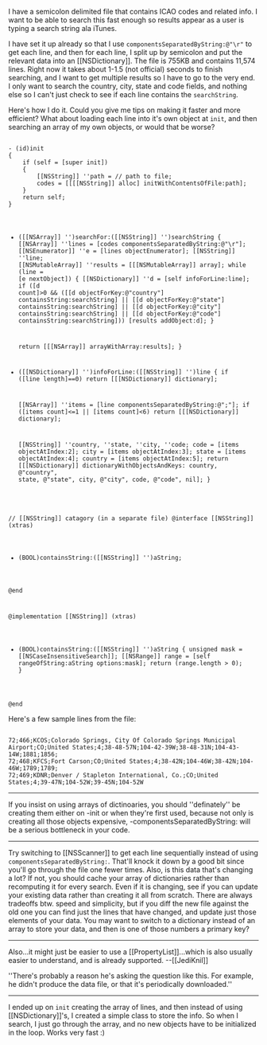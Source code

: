 I have a semicolon delimited file that contains ICAO codes and related info. I want to be able to search this fast enough so results appear as a user is typing a search string ala iTunes.

I have set it up already so that I use <code>componentsSeparatedByString:@"\r"</code> to get each line, and then for each line, I split up by semicolon and put the relevant data into an [[NSDictionary]]. The file is 755KB and contains 11,574 lines. Right now it takes about 1-1.5 (not official) seconds to finish searching, and I want to get multiple results so I have to go to the very end. I only want to search the country, city, state and code fields, and nothing else so I can't just check to see if each line contains the <code>searchString</code>.

Here's how I do it. Could you give me tips on making it faster and more efficient? What about loading each line into it's own object at <code>init</code>, and then searching an array of my own objects, or would that be worse?

<code>
- (id)init
{
	if (self = [super init])
	{
		[[NSString]] ''path = // path to file;
		codes = [[[[NSString]] alloc] initWithContentsOfFile:path];
	}
	return self;
}

- ([[NSArray]] '')searchFor:([[NSString]] '')searchString
{
	[[NSArray]] ''lines = [codes componentsSeparatedByString:@"\r"];
	[[NSEnumerator]] ''e = [lines objectEnumerator];
	[[NSString]] ''line;
	[[NSMutableArray]] ''results = [[[NSMutableArray]] array];
	while (line = [e nextObject])
	{
		[[NSDictionary]] ''d = [self infoForLine:line];
		if ([d count]>0 && ([[d objectForKey:@"country"] containsString:searchString] ||
							[[d objectForKey:@"state"] containsString:searchString] ||
							[[d objectForKey:@"city"] containsString:searchString] ||
							[[d objectForKey:@"code"] containsString:searchString]))
			[results addObject:d];
	}
	
	return [[[NSArray]] arrayWithArray:results];
}

- ([[NSDictionary]] '')infoForLine:([[NSString]] '')line
{
	if ([line length]==0)
		return [[[NSDictionary]] dictionary];
	
	[[NSArray]] ''items = [line componentsSeparatedByString:@";"];
	if ([items count]<=1 || [items count]<6)
		return [[[NSDictionary]] dictionary];
	
	[[NSString]] ''country, ''state, ''city, ''code;
	code = [items objectAtIndex:2];
	city = [items objectAtIndex:3];
	state = [items objectAtIndex:4];
	country = [items objectAtIndex:5];
	return [[[NSDictionary]] dictionaryWithObjectsAndKeys:
		country, @"country",
		state, @"state",
		city, @"city",
		code, @"code",
		nil];
}

// [[NSString]] catagory (in a separate file)
@interface [[NSString]] (xtras)

- (BOOL)containsString:([[NSString]] '')aString;

@end

@implementation [[NSString]] (xtras)

- (BOOL)containsString:([[NSString]] '')aString
{
    unsigned mask = [[NSCaseInsensitiveSearch]];
    [[NSRange]] range = [self rangeOfString:aString options:mask];
    return (range.length > 0);
}

@end
</code>

Here's a few sample lines from the file:

<code>
72;466;KCOS;Colorado Springs, City Of Colorado Springs Municipal Airport;CO;United States;4;38-48-57N;104-42-39W;38-48-31N;104-43-14W;1881;1856;
72;468;KFCS;Fort Carson;CO;United States;4;38-42N;104-46W;38-42N;104-46W;1789;1789;
72;469;KDNR;Denver / Stapleton International, Co.;CO;United States;4;39-47N;104-52W;39-45N;104-52W
</code>

----

If you insist on using arrays of dictinoaries, you should ''definately'' be creating them either on -init or when they're first used, because not only is creating all those objects expensive, -componentsSeparatedByString: will be a serious bottleneck in your code.

----

Try switching to [[NSScanner]] to get each line sequentially instead of using <code>componentsSeparatedByString:</code>.  That'll knock it down by a good bit since you'll go through the file one fewer times.  Also, is this data that's changing a lot?  If not, you should cache your array of dictionaries rather than recomputing it for every search.  Even if it is changing, see if you can update your existing data rather than creating it all from scratch.  There are always tradeoffs btw. speed and simplicity, but if you diff the new file against the old one you can find just the lines that have changed, and update just those elements of your data.  You may want to switch to a dictionary instead of an array to store your data, and then is one of those numbers a primary key?

----
Also...it might just be easier to use a [[PropertyList]]...which is also usually easier to understand, and is already supported. --[[JediKnil]]

''There's probably a reason he's asking the question like this.  For example, he didn't produce the data file, or that it's periodically downloaded.''

----

I ended up on <code>init</code> creating the array of lines, and then instead of using [[NSDictionary]]'s, I created a simple class to store the info. So when I search, I just go through the array, and no new objects have to be initialized in the loop. Works very fast :)